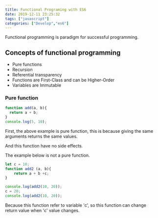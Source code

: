 ```yaml
---
title: Functional Programing with ES6
date: 2019-12-11 23:25:32
tags: ["javascript"]
categories: ["Develop","es6"]
---
```


Functional programming is paradigm for successful programming.

<!-- more -->

## Concepts of functional programming
* Pure functions
* Recursion
* Referential transparency
* Functions are First-Class and can be Higher-Order
* Variables are Immutable

### Pure function
~~~Javascript
function add(a, b){
  return a + b;
}
console.log(5, 10);
~~~

First, the above example is pure function, this is because giving the same arguments returns the same values.

And this function have no side effects.

The example below is not a pure function.
~~~Javascript
let c = 10;
function add2 (a, b){
    return a + b +c;
}

console.log(add2(10, 20));
c = 20;
console.log(add2(10, 20));
~~~

Because this function refer to variable 'c', so this function can change return value when 'c' value changes.
